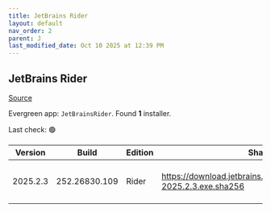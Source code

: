 ```yaml
---
title: JetBrains Rider
layout: default
nav_order: 2
parent: J
last_modified_date: Oct 10 2025 at 12:39 PM
---
```


## JetBrains Rider

[Source](https://www.jetbrains.com/)

Evergreen app: `JetBrainsRider`. Found **1** installer.

Last check: 🟢

| Version  | Build         | Edition | Sha256                                                                   | Date      | Size       | Type | URI                                                                                                                                    |
| -------- | ------------- | ------- | ------------------------------------------------------------------------ | --------- | ---------- | ---- | -------------------------------------------------------------------------------------------------------------------------------------- |
| 2025.2.3 | 252.26830.109 | Rider   | https://download.jetbrains.com/rider/JetBrains.Rider-2025.2.3.exe.sha256 | 6/10/2025 | 1708407888 | exe  | [https://download.jetbrains.com/rider/JetBrains.Rider-2025.2.3.exe](https://download.jetbrains.com/rider/JetBrains.Rider-2025.2.3.exe) |
